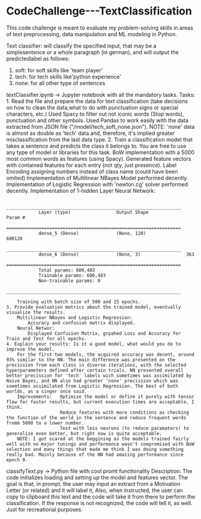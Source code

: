 # CodeChallenge---TextClassification
This code challenge is meant to evaluate my problem-solving skills in areas of text preprocessing, data manipulation and ML modeling in Python.

Text classifier: will classify the specified input, that may be a simplesentence or a whole paragraph (in german), and will output the predictedlabel as follows:
1. soft: for soft skills like 'team player'
2. tech: for tech skills like'python experience'
3. none: for all other type of sentences

textClassifier.ipynb    ->      Jupyter notebook with all the mandatory tasks.
    Tasks:
    1. Read the file and prepare the data for text classification (take decisions on how to clean the data,what to do with punctuation signs or special characters, etc.)
        Used Spacy to filter out not iconic words (Stop words), punctuation and other symbols.
        Used Pandas to work easily with the data extracted from JSON file ("/model/tech_soft_none.json").
        NOTE: 'none' data is almost as double as 'tech' data and, therefore, it's implied greater misclassification from the last data type.
    2. Train a classification model that takes a sentence and predicts the class it belongs to. You are free to use any type of model or libraries for this task.
        BoW implementation with a 5000 most common words as features (using Spacy).
        Generated feature vectors with contained features for each entry (not qty, just presence).
        Label Encoding assigning numbers instead of class name (could have been omited)
        Implementation of Multilinear NBayes Model performed decently.
        Implementation of Logistic Regression with 'newton.cg' solver performed decently.
        Implementation of 1-hidden Layer Neural Network:

                _________________________________________________________________
                Layer (type)                 Output Shape              Param #   
                =================================================================
                dense_5 (Dense)              (None, 120)               600120    
                _________________________________________________________________
                dense_6 (Dense)              (None, 3)                 363       
                =================================================================
                Total params: 600,483
                Trainable params: 600,483
                Non-trainable params: 0
                _________________________________________________________________        

        Training with batch size of 500 and 15 epochs.
    3. Provide evaluation metrics about the trained model, eventually visualize the results.
        Multilinear NBayes and Logistic Regression:
            Accuracy and confusion matrix displayed.
        Neural Networ:
            Displayed Confusion Matrix, grpahed Loss and Accuracy for Train and Test for all epochs.
    4. Explain your results: Is it a good model, what would you do to improve the model. 
        For the first two models, the acquired accuracy was decent, around 93% similar to the NN. The main difference was presented on the precission from each class in diverse iterations, with the selected hyperparameters defined after certain trials. NN presented overall better precission for 'tech' labels wich sometimes was assimilated by Naive Bayes, and NN also had greater 'none' precission which was soemtimes assimilated from Logistic Regression. The best of both worlds, as a singer once said.
        Improvements:   Optimize the model or define it purely with tensor flow for faster results, but current execution times are acceptable, I think.
                        Reduce features with more conditions as checking the function of the world in the sentence and reduce frequent words fromm 5000 to a lower number.
                        Test with less neurons (to reduce paramaters) to generalize even better, but right now is quite acceptable.
        NOTE: I got scared at the beggining as the models trained fairly well with no major tunings and performance wasn't compromised with BoW selection and many things that made me think I was doing something really bad. Mainly because of the NN had amazing performance since epoch 0.

classifyText.py         ->      Python file with cool promt functionality
    Description:
    The code initializes loading and setting up the model and features vector.
    The goal is that, in prompt, the user may input an extract from a Motivation Letter (or related) and it will label it, Also, when instructed, the user can copy to clipboard this text and the code will take it from there to perform the classification. If the response is not recognized, the code will tell it, as well. Just for recreational purposes.